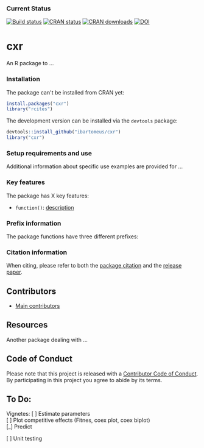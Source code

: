 
### Current Status

[![Build status](https://travis-ci.org/ibartomeus/cxr.svg?branch=master)](https://travis-ci.org/ibartomeus/cxr)
[![CRAN status](https://www.r-pkg.org/badges/version/cxr)](https://www.r-pkg.org/badges/version/cxr)
[![CRAN downloads](https://cranlogs.r-pkg.org/badges/grand-total/cxr)](https://cran.r-project.org/package=cxr)
[![DOI](https://zenodo.org/badge/115796966.svg)](https://zenodo.org/badge/latestdoi/115796966)


# cxr

An R package to ... 


### Installation

The package can't be installed from CRAN yet:

```R
install.packages("cxr")
library("rcites")
```

The development version can be installed via the `devtools` package:

```R
devtools::install_github("ibartomeus/cxr")
library("cxr")
```

### Setup requirements and use


Additional information about specific use examples are provided for ...


### Key features

The package has X key features:

- `function()`: [description]() 

### Prefix information

The package functions have three different prefixes:

### Citation information

When citing, please refer to both the [package citation]() and the [release paper]().

## Contributors

- [Main contributors]()

## Resources

Another package dealing with ... 


## Code of Conduct

Please note that this project is released with a [Contributor Code of Conduct](CONDUCT.md).
By participating in this project you agree to abide by its terms.


## To Do:  

Vignetes:
[ ] Estimate parameters  
[ ] Plot competitive effects (Fitnes, coex plot, coex biplot)  
[_] Predict  

[ ] Unit testing  
